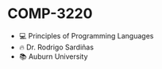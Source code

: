 # COMP-3220
- 💻 Principles of Programming Languages<br />
- :fire: Dr. Rodrigo Sardiñas<br />
- 📚 Auburn University

